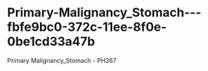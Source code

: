# Primary-Malignancy_Stomach---fbfe9bc0-372c-11ee-8f0e-0be1cd33a47b
Primary Malignancy_Stomach - PH267
